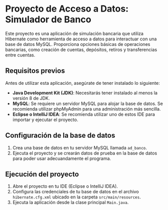 # Proyecto de Acceso a Datos: Simulador de Banco

Este proyecto es una aplicación de simulación bancaria que utiliza Hibernate como herramienta de acceso a datos para interactuar con una base de datos MySQL. Proporciona opciones básicas de operaciones bancarias, como creación de cuentas, depósitos, retiros y transferencias entre cuentas.

## Requisitos previos

Antes de utilizar esta aplicación, asegúrate de tener instalado lo siguiente:

- **Java Development Kit (JDK)**: Necesitarás tener instalado al menos la versión 8 de JDK.
- **MySQL**: Se requiere un servidor MySQL para alojar la base de datos. Se recomienda utilizar phpMyAdmin para una administración más sencilla.
- **Eclipse o IntelliJ IDEA**: Se recomienda utilizar uno de estos IDE para importar y ejecutar el proyecto.

## Configuración de la base de datos

1. Crea una base de datos en tu servidor MySQL llamada `ad_banco`.
2. Ejecuta el proyecto y se crearán datos de prueba en la base de datos para poder usar adecuandamente el programa.

## Ejecución del proyecto

1. Abre el proyecto en tu IDE (Eclipse o IntelliJ IDEA).
2. Configura las credenciales de tu base de datos en el archivo `hibernate.cfg.xml` ubicado en la carpeta `src/main/resources`.
3. Ejecuta la aplicación desde la clase principal `Main.java`.
